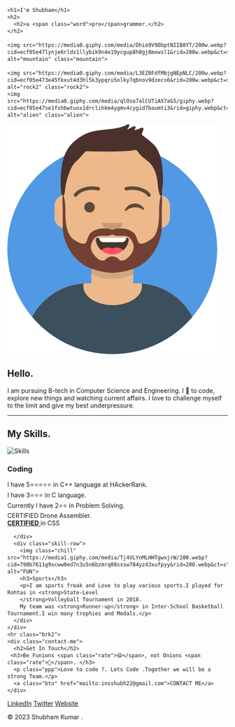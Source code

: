 <!DOCTYPE html>
<html lang="en">

<head>
  <meta charset="UTF-8">
  <meta http-equiv="X-UA-Compatible" content="IE=edge">
  <meta name="viewport" content="width=device-width, initial-scale=1.0">
  <title>Shubham kumar </title>
  <link rel="stylesheet" href="/CSS/personal.css">
  <link rel="preconnect" href="https://fonts.googleapis.com">
  <link rel="preconnect" href="https://fonts.gstatic.com" crossorigin>
  <link href="https://fonts.googleapis.com/css2?family=Montserrat:wght@100&family=Sacramento&display=swap"
    rel="stylesheet">
  <link rel="icon" href="/HTML/favicon.ico">
</head>

<body>
  <div class="first-container">
   
    
    <h1>I'm Shubham</h1>
    <h2>
      <h2>a <span class="word">pro</span>grammer.</h2>
    </h2>
    
    <img src="https://media0.giphy.com/media/Dhio9V9ObptNIIB0YT/200w.webp?cid=ecf05e47lynje6rldz1llybik9n4e19ycgup8h8gj8mxwsl1&rid=200w.webp&ct=s" alt="mountain" class="mountain">
    
    <img src="https://media0.giphy.com/media/L3EZ0FdfMbjgNEpNLC/200w.webp?cid=ecf05e473e45fkxut4d3hl5k3ypqru5olky7qbnov9dzecs6&rid=200w.webp&ct=s" alt="rock2" class="rock2">
    <img src="https://media0.giphy.com/media/qlOso7alCUTiAX7aG5/giphy.webp?cid=ecf05e47se1fshbwtuox1drclihkm4ygmv4cygid7baumti3&rid=giphy.webp&ct=s" alt="alien" class="alien">
  </div>
  <div class="middle-container">
    <div class="profile">
      <img src="pngwing.com.png" alt="profile" class="pic">
      <h2>Hello.</h2>
      <p class="intro" > I am pursuing B-tech in Computer Science and Engineering. I 🧡 to code, explore new things and watching current affairs. I love to challenge myself to the limit and give my best
        underpressure.</p>
    </div>
    <hr class="brk1">
    <div class="skills">
      <h2 class="h2skill">My Skills.</h2>
      <div class="skill-row">
        <img class="code" src="https://media4.giphy.com/media/juua9i2c2fA0AIp2iq/200w.webp?cid=ecf05e47m0ftyfog3k49yqlh7pa943uu860pyy5uk79bjnn4&rid=200w.webp&ct=s" alt="Skills">
        <h3>Coding</h3>
        <p>I have 5<span class="rate">⭐⭐⭐⭐⭐</span> in C++ language at <span class="platform">HAckerRank</span>.<br> I have 3<span class="rate">⭐⭐⭐</span> in C  language.<br>  Currently I have 2<span class="rate">⭐⭐</span> in Problem Solving.<br>CERTIFIED Drone Assembler. <br> <a href="https://www.hackerrank.com/certificates/78db2c1e4f22?utm_medium=email&utm_source=mail_template_1393&utm_campaign=hrc_skills_certificate"><strong>CERTIFIED</strong> </a> in CSS</p>
         
      </div>
      <div class="skill-row">
        <img class="chill" src="https://media1.giphy.com/media/Tj4VLYnMLHHTgwxjrW/200.webp?cid=790b7611g9xcww0ed7n3u5n6bzmrq08sssw784yz43xufpyy&rid=200.webp&ct=s" alt="FUN">
        <h3>Sports</h3>
        <p>I am sports freak and Love to play various sports.I played for Rohtas in <strong>State-Level
        </strong>Volleyball Tournament in 2018.
        My team was <strong>Runner-up</strong> in Inter-School Basketball Tournament.I win many trophies and Medals.</p>
      </div>
    </div>
    <hr class="brk2">
    <div class="contact-me">
      <h2>Get In Touch</h2>
     <h3>Be Funions <span class="rate">😄</span>, not Onions <span class="rate">🧅</span>. </h3>
      <p class="ppp">Love to code ?. Lets Code .Together we will be a strong Team.</p>
      <a class="btn" href="mailto:insshubh22@gmail.com">CONTACT ME</a>
    </div>
  </div>





  <div class="bottom-container">
    <a class="footer-link" href="https://www.linkedin.com/in/shubham-kumar-ab5802234">LinkedIn</a>
    <a class="footer-link" href="https://twitter.com/">Twitter</a>
    <a class="footer-link" href="">Website</a>
    <p>© 2023 Shubham Kumar .</p>
  </div>


</body>

</html>
